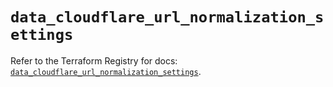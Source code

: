 # `data_cloudflare_url_normalization_settings`

Refer to the Terraform Registry for docs: [`data_cloudflare_url_normalization_settings`](https://registry.terraform.io/providers/cloudflare/cloudflare/5.2.0/docs/data-sources/url_normalization_settings).

